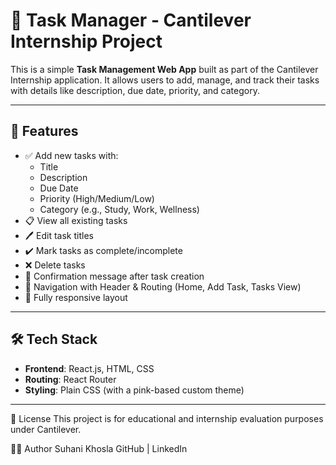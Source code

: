 # 📝 Task Manager - Cantilever Internship Project

This is a simple **Task Management Web App** built as part of the Cantilever Internship application. It allows users to add, manage, and track their tasks with details like description, due date, priority, and category.

---

## 🚀 Features

- ✅ Add new tasks with:
  - Title
  - Description
  - Due Date
  - Priority (High/Medium/Low)
  - Category (e.g., Study, Work, Wellness)
- 📋 View all existing tasks
- 🖊️ Edit task titles
- ✔️ Mark tasks as complete/incomplete
- ❌ Delete tasks
- 🔁 Confirmation message after task creation
- 🧭 Navigation with Header & Routing (Home, Add Task, Tasks View)
- 📱 Fully responsive layout

---

## 🛠️ Tech Stack

- **Frontend**: React.js, HTML, CSS
- **Routing**: React Router
- **Styling**: Plain CSS (with a pink-based custom theme)

---

📄 License
This project is for educational and internship evaluation purposes under Cantilever.

🙋‍♀️ Author
Suhani Khosla
GitHub | LinkedIn